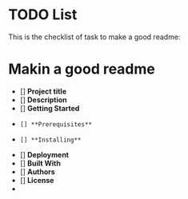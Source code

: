 # **TODO List**

This is the checklist of task to make a good readme:

# **Makin a good readme**
- [] **Project title**
-   [] **Description**
-   [] **Getting Started**
-     [] **Prerequisites**
-     [] **Installing**
-   [] **Deployment**
-   [] **Built With**
-   [] **Authors**
-   [] **License**
-     